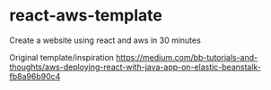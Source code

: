 # react-aws-template
Create a website using react and aws in 30 minutes

Original template/inspiration
https://medium.com/bb-tutorials-and-thoughts/aws-deploying-react-with-java-app-on-elastic-beanstalk-fb8a96b90c4
